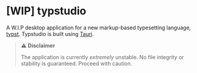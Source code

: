 # [WIP] typstudio

A W.I.P desktop application for a new markup-based typesetting language, [typst](https://github.com/typst/typst).
Typstudio is built using [Tauri](https://tauri.app/).


> ⚠️ **Disclaimer**
>
> The application is currently *extremely* unstable. No file integrity or stability is guaranteed. Proceed with caution. 
